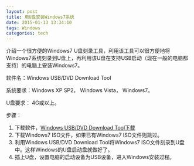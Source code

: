 ```yaml
---
layout: post
title: 用U盘安装Windows7系统
date: 2015-01-13 13:34:10
tags: Windows
categories: tech
---
```


介绍一个很方便的Windows7 U盘刻录工具，利用该工具可以很方便地将Windows7系统刻录到U盘上，再利用该U盘在支持USB启动（现在一般的电脑都支持）的电脑上安装Windows7。

软件名：Windows USB/DVD Download Tool

系统要求：Windows XP SP2， Windows Vista， Windows7。

U盘要求： 4G或以上。


步骤：

1. 下载软件，[Windows USB/DVD Download Tool下载](http://wudt.codeplex.com/)
2. 下载Windows7 ISO文件，如果已有Windows7 ISO文件则跳过。
3. 利用Windows USB/DVD Download Tool将Windows7 ISO文件刻录到U盘中。这样Windows的U盘启动盘就做好了。
4. 插上U盘，设置电脑的启动设备为USB设备，进入Windows安装过程。
